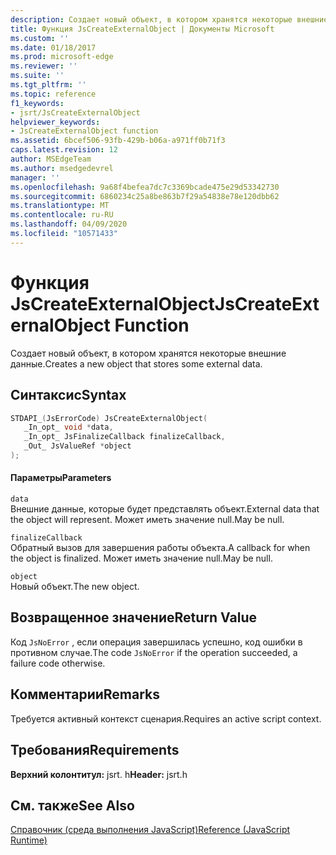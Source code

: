 ```yaml
---
description: Создает новый объект, в котором хранятся некоторые внешние данные.
title: Функция JsCreateExternalObject | Документы Microsoft
ms.custom: ''
ms.date: 01/18/2017
ms.prod: microsoft-edge
ms.reviewer: ''
ms.suite: ''
ms.tgt_pltfrm: ''
ms.topic: reference
f1_keywords:
- jsrt/JsCreateExternalObject
helpviewer_keywords:
- JsCreateExternalObject function
ms.assetid: 6bcef506-93fb-429b-b06a-a971ff0b71f3
caps.latest.revision: 12
author: MSEdgeTeam
ms.author: msedgedevrel
manager: ''
ms.openlocfilehash: 9a68f4befea7dc7c3369bcade475e29d53342730
ms.sourcegitcommit: 6860234c25a8be863b7f29a54838e78e120dbb62
ms.translationtype: MT
ms.contentlocale: ru-RU
ms.lasthandoff: 04/09/2020
ms.locfileid: "10571433"
---
```

# <span data-ttu-id="dff01-103">Функция JsCreateExternalObject</span><span class="sxs-lookup"><span data-stu-id="dff01-103">JsCreateExternalObject Function</span></span>
<span data-ttu-id="dff01-104">Создает новый объект, в котором хранятся некоторые внешние данные.</span><span class="sxs-lookup"><span data-stu-id="dff01-104">Creates a new object that stores some external data.</span></span>
  
## <span data-ttu-id="dff01-105">Синтаксис</span><span class="sxs-lookup"><span data-stu-id="dff01-105">Syntax</span></span>  
  
```cpp  
STDAPI_(JsErrorCode) JsCreateExternalObject(  
   _In_opt_ void *data,  
   _In_opt_ JsFinalizeCallback finalizeCallback,  
   _Out_ JsValueRef *object  
);  
```  
  
#### <span data-ttu-id="dff01-106">Параметры</span><span class="sxs-lookup"><span data-stu-id="dff01-106">Parameters</span></span>  
 `data`  
 <span data-ttu-id="dff01-107">Внешние данные, которые будет представлять объект.</span><span class="sxs-lookup"><span data-stu-id="dff01-107">External data that the object will represent.</span></span> <span data-ttu-id="dff01-108">Может иметь значение null.</span><span class="sxs-lookup"><span data-stu-id="dff01-108">May be null.</span></span>  
  
 `finalizeCallback`  
 <span data-ttu-id="dff01-109">Обратный вызов для завершения работы объекта.</span><span class="sxs-lookup"><span data-stu-id="dff01-109">A callback for when the object is finalized.</span></span> <span data-ttu-id="dff01-110">Может иметь значение null.</span><span class="sxs-lookup"><span data-stu-id="dff01-110">May be null.</span></span>  
  
 `object`  
 <span data-ttu-id="dff01-111">Новый объект.</span><span class="sxs-lookup"><span data-stu-id="dff01-111">The new object.</span></span>  
  
## <span data-ttu-id="dff01-112">Возвращенное значение</span><span class="sxs-lookup"><span data-stu-id="dff01-112">Return Value</span></span>  
 <span data-ttu-id="dff01-113">Код `JsNoError` , если операция завершилась успешно, код ошибки в противном случае.</span><span class="sxs-lookup"><span data-stu-id="dff01-113">The code `JsNoError` if the operation succeeded, a failure code otherwise.</span></span>  
  
## <span data-ttu-id="dff01-114">Комментарии</span><span class="sxs-lookup"><span data-stu-id="dff01-114">Remarks</span></span>  
 <span data-ttu-id="dff01-115">Требуется активный контекст сценария.</span><span class="sxs-lookup"><span data-stu-id="dff01-115">Requires an active script context.</span></span>  
  
## <span data-ttu-id="dff01-116">Требования</span><span class="sxs-lookup"><span data-stu-id="dff01-116">Requirements</span></span>  
 <span data-ttu-id="dff01-117">**Верхний колонтитул:** jsrt. h</span><span class="sxs-lookup"><span data-stu-id="dff01-117">**Header:** jsrt.h</span></span>  
  
## <span data-ttu-id="dff01-118">См. также</span><span class="sxs-lookup"><span data-stu-id="dff01-118">See Also</span></span>  
 [<span data-ttu-id="dff01-119">Справочник (среда выполнения JavaScript)</span><span class="sxs-lookup"><span data-stu-id="dff01-119">Reference (JavaScript Runtime)</span></span>](../chakra-hosting/reference-javascript-runtime.md)
